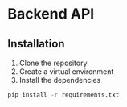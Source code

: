 
# Backend API

## Installation

1. Clone the repository
2. Create a virtual environment
3. Install the dependencies

```bash
pip install -r requirements.txt
```


